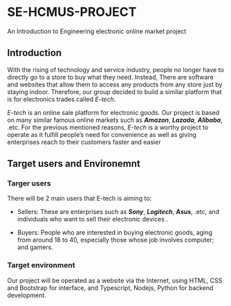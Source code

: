 # SE-HCMUS-PROJECT
An Introduction to Engineering electronic online market project

## Introduction
With the rising of technology and service industry, people no longer have to directly go to a store to buy what
they need. Instead, There are software and websites that allow them to access any products from any store
just by staying indoor. Therefore, our group decided to build a similar platform that is for electronics trades
called _E-tech_.

_E-tech_ is an online sale platform for electronic goods. Our project is based on many similar famous online
markets such as _**Amazon**_, _**Lazada**_, _**Alibaba**_, .etc. For the previous mentioned reasons, _E-tech_ is a worthy
project to operate as it fulfill people’s need for convenience as well as giving enterprises reach to their
customers faster and easier

## Target users and Environemnt
### Targer users
There will be 2 main users that E-tech is aiming to:

- Sellers: These are enterprises such as _**Sony**_, _**Logitech**_, _**Asus**_, .etc, and individuals who want to sell their
electronic devices .

- Buyers: People who are interested in buying electronic goods, aging from around 18 to 40, especially
those whose job involves computer; and gamers.

### Target environment
Our project will be operated as a website via the Internet, using HTML, CSS and Bootstrap for interface, and
Typescript, Nodejs, Python for backend development.

